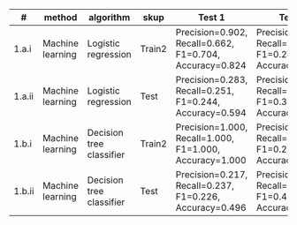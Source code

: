 | #      | method           | algorithm                | skup   | Test 1                                                  | Test 2                                                  | Test 3                                                  |
|--------|------------------|--------------------------|--------|---------------------------------------------------------|---------------------------------------------------------|---------------------------------------------------------|
| 1.a.i | Machine learning | Logistic regression | Train2 | Precision=0.902, Recall=0.662, F1=0.704, Accuracy=0.824 | Precision=0.283, Recall=0.251, F1=0.244, Accuracy=0.594 | Precision=0.510, Recall=0.400, F1=0.382, Accuracy=0.610 |
| 1.a.ii | Machine learning | Logistic regression | Test | Precision=0.283, Recall=0.251, F1=0.244, Accuracy=0.594 | Precision=0.510, Recall=0.400, F1=0.382, Accuracy=0.610 | Precision=0.285, Recall=0.258, F1=0.248, Accuracy=0.642 |
| 1.b.i | Machine learning | Decision tree classifier | Train2 | Precision=1.000, Recall=1.000, F1=1.000, Accuracy=1.000 | Precision=0.217, Recall=0.237, F1=0.226, Accuracy=0.496 | Precision=0.421, Recall=0.414, F1=0.416, Accuracy=0.540 |
| 1.b.ii | Machine learning | Decision tree classifier | Test | Precision=0.217, Recall=0.237, F1=0.226, Accuracy=0.496 | Precision=0.421, Recall=0.414, F1=0.416, Accuracy=0.540 | Precision=0.201, Recall=0.238, F1=0.215, Accuracy=0.516 |

